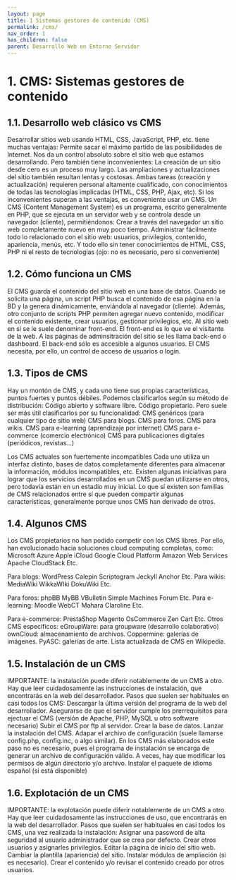 ```yaml
---
layout: page
title: 1 Sistemas gestores de contenido (CMS)
permalink: /cms/
nav_order: 1
has_children: false
parent: Desarrollo Web en Entorno Servidor
---
```

# 1. CMS: Sistemas gestores de contenido

## 1.1. Desarrollo web clásico vs CMS

Desarrollar sitios web usando HTML, CSS, JavaScript, PHP, etc. tiene muchas ventajas:
Permite sacar el máximo partido de las posibilidades de Internet.
Nos da un control absoluto sobre el sitio web que estamos desarrollando.
Pero también tiene inconvenientes:
La creación de un sitio desde cero es un proceso muy largo.
Las ampliaciones y actualizaciones del sitio también resultan lentas y costosas.
Ambas tareas (creación y actualización) requieren personal altamente cualificado, con conocimientos de todas las tecnologías implicadas (HTML, CSS, PHP, Ajax, etc).
Si los inconvenientes superan a las ventajas, es conveniente usar un CMS.
Un CMS (Content Management System) es un programa, escrito generalmente en PHP, que se ejecuta en un servidor web y se controla desde un navegador (cliente), permitiéndonos:
Crear a través del navegador un sitio web completamente nuevo en muy poco tiempo.
Administrar fácilmente todo lo relacionado con el sitio web: usuarios, privilegios, contenido, apariencia, menús, etc.
Y todo ello sin tener conocimientos de HTML, CSS, PHP ni el resto de tecnologías (ojo: no es necesario, pero sí conveniente)

## 1.2. Cómo funciona un CMS

El CMS guarda el contenido del sitio web en una base de datos.
Cuando se solicita una página, un script PHP busca el contenido de esa página en la BD y la genera dinámicamente, enviándola al navegador (cliente).
Además, otro conjunto de scripts PHP permiten agregar nuevo contenido, modificar el contenido existente, crear usuarios, gestionar privilegios, etc.
Al sitio web en sí se le suele denominar front-end. El front-end es lo que ve el visitante de la web.
A las páginas de adminsitración del sitio se les llama back-end o dashboard. El back-end sólo es accesible a algunos usuarios.
El CMS necesita, por ello, un control de acceso de usuarios o login.

## 1.3. Tipos de CMS

Hay un montón de CMS, y cada uno tiene sus propias características, puntos fuertes y puntos débiles.
Podemos clasificarlos según su método de distribución:
Código abierto y software libre.
Código propietario.
Pero suele ser más útil clasificarlos por su funcionalidad:
CMS genéricos (para cualquier tipo de sitio web)
CMS para blogs.
CMS para foros.
CMS para wikis.
CMS para e-learning (aprendizaje por internet)
CMS para e-commerce (comercio electrónico)
CMS para publicaciones digitales (periódicos, revistas...)


Los CMS actuales son fuertemente incompatibles
Cada uno utiliza un interfaz distinto, bases de datos completamente diferentes para almacenar la información, módulos incompatibles, etc.
Existen algunas iniciativas para lograr que los servicios desarrollados en un CMS puedan utilizarse en otros, pero todavía están en un estadio muy inicial.
Lo que sí existen son familias de CMS relacionados entre sí que pueden compartir algunas características, generalmente porque unos CMS han derivado de otros.

## 1.4. Algunos CMS

Los CMS propietarios no han podido competir con los CMS libres.
Por ello, han evolucionado hacia soluciones cloud computing completas, como:
Microsoft Azure
Apple iCloud
Google Cloud Platform
Amazon Web Services
Apache CloudStack
Etc.

Para blogs:
WordPress
Calepin
Scriptogram
Jeckyll
Anchor
Etc.
Para wikis:
MediaWiki
WikkaWIki
DokuWiki
Etc.

Para foros:
phpBB
MyBB
VBulletin
Simple Machines Forum
Etc.
Para e-learning:
Moodle
WebCT
Mahara
Claroline
Etc.

Para e-commerce:
PrestaShop
Magento
OsCommerce
Zen Cart
Etc.
Otros CMS específicos:
eGroupWare: para groupware (desarrollo colaborativo)
ownCloud: almacenamiento de archivos.
Coppermine: galerías de imágenes.
PyASC: galerías de arte.
Lista actualizada de CMS en Wikipedia.

## 1.5. Instalación de un CMS

IMPORTANTE: la instalación puede diferir notablemente de un CMS a otro.
Hay que leer cuidadosamente las instrucciones de instalación, que encontrarás en la web del desarrollador.
Pasos que suelen ser habituales en casi todos los CMS:
Descargar la última versión del programa de la web del desarrollador.
Asegurarse de que el servidor cumple los prerrequisitos para ejectuar el CMS (versión de Apache, PHP, MySQL u otro software necesario)
Subir el CMS por ftp al servidor.
Crear la base de datos.
Lanzar la instalación del CMS.
Adapar el archivo de configuración (suele llamarse config.php, config.inc, o algo similar). En los CMS más elaborados este paso no es necesario, pues el programa de instalación se encarga de generar un archivo de configuración válido.
A veces, hay que modificar los permisos de algún directorio y/o archivo.
Instalar el paquete de idioma español (si está disponible)

## 1.6. Explotación de un CMS

IMPORTANTE: la explotación puede diferir notablemente de un CMS a otro.
Hay que leer cuidadosamente las instrucciones de uso, que encontrarás en la web del desarrollador.
Pasos que suelen ser habituales en casi todos los CMS, una vez realizada la instalación:
Asignar una password de alta seguridad al usuario administrador que se crea por defecto.
Crear otros usuarios y asignarles privilegios.
Editar la página de inicio del sitio web.
Cambiar la plantilla (apariencia) del sitio.
Instalar módulos de ampliación (si es necesario).
Crear el contenido y/o revisar el contenido creado por otros usuarios.
